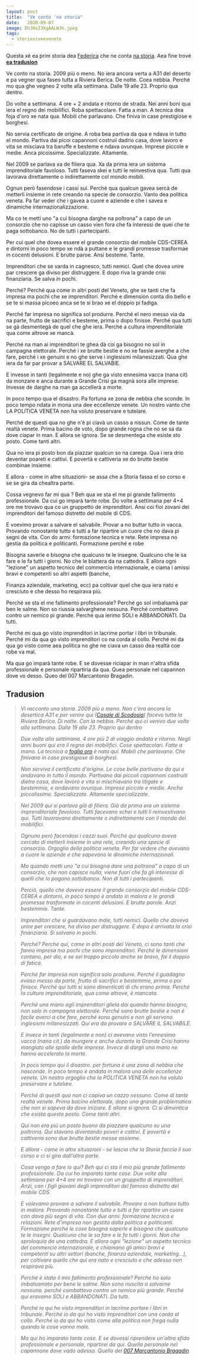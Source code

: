 ```yaml
---
layout: post
title:  "Ve conto 'na storia"
date:   2020-09-07
image: EhJHsI3XgAALWJh.jpeg
tags:
  - storieviveevenete
---
```


Questa xé ea prim storia dea [Federica](https://www.linkedin.com/in/federica-piran-970b8028/) che ne conta [na storia](https://twitter.com/Lavvelenata/status/1302182084023398400?s=20). Aea fine trové [**ea tradusion**](#1)

Ve conto na storia. 2009 più o meno. No iera ancora verta a A31 del deserto e pa vegner qua faseo tutta a Riviera Berica. De notte. Coea nebbia. Perché mo qua ghe vegneo 2 volte alla settimana. Dalle 19 alle 23. Proprio qua dentro.

Do volte a settimana. 4 ore + 2 andata e ritorno de strada. Nei anni boni qua iera el regno dei mobilifici. Roba spettacolare. Fatta a man. A tecnica dea foja d'oro xe nata qua. Mobili che parlavano. Che finiva in case prestigiose e borghesi.

No servia certificato de origine. A roba bea partiva da qua e ndava in tutto el mondo. Partiva dai picoi capannoni costruii dadrio casa, dove lavoro e vita se misciava tra baruffe e besteme e ndava ovunque. Imprese piccole e medie. Anca picoissime. Specializzate. Altamente.

Nel 2009 se parlava xa de filiera qua. Xa da prima iera un sistema imprenditoriale favoloso. Tutti faseva skei e tutti le reinvestiva qua. Tutti qua lavorava direttamente o indirettamente col mondo mobili.

Ognun però fasendose i cassi sui. Perché qua qualcun gavea sercà de metterli insieme in rete creando na specie de consorzio. Vanto dea politica veneta. Pa far veder che i gavea a cuore e aziende e che i savea e dinamiche internazionalizzazione.

Ma co te metti uno "a cui bisogna darghe na poltrona" a capo de un consorzio che no capisse un casso vien fora che fa interessi de quei che te paga sottobanco. No de tutti i partecipanti.

Per cui quel che dovea essere el grande consorzio del mobile CDS-CEREA e dintorni in poco tempo xe ndà a puttane e le grandi promesse trasformae in cocenti delusioni. E brutte paroe. Ansi besteme. Tante.

Imprenditori che se varda in cagnesco, tutti nemici. Quel che dovea unire par crescere ga diviso per distruggere.
E dopo riva la grande crisi finanziaria.
Se salva in pochi.

Perché? Perché qua come in altri posti del Veneto, ghe xe tanti che fa impresa ma pochi che xe imprenditori. Perché e dimension conta dio bello e se te si massa picoeo anca se te si brao xe el doppio pi fadiga.

Perché far impresa no significa sol produrre. Perché el nero messo via da na parte, frutto de sacrifici e besteme, prima o dopo finisse. Perché qua tutti se gà desmentegà de quel che ghe iera. Perché a cultura imprenditoriale qua come altrove xe mancà.

Perché na man ai imprenditori te ghea dà coi ga bisogno no sol in campagna elettorale. Perché i xe brutte bestie e no xe fassie averghe a che fare, perché i xe genuini e no ghe serve i inglesismi milanesizzati. Qua ghe iera da far par provar a SALVARE EL SALVABIE.

E invesse in tanti (legalmente e no) ghe ga visto ennesima vacca (nana cit) da monzare e anca durante a Grande Crisi ga magnà sora alle imprese. Invesse de darghe na man ga accellerà a morte.

In poco tempo qua el disastro. Pa fortuna xe zona de nebbia che sconde. In poco tempo ndata in mona una dee eccellenze venete. Un nostro vanto che LA POLITICA VENETA non ha voluto preservare e tutelare.

Perché de questi qua no ghe n'è pi ciavà un casso a nissun. Come de tante realtà venete. Prima bacino de voto, dopo grande rogna che no se sa da dove ciapar in man. E allora se ignora. Se se desmentega che esiste sto posto. Come tanti altri.

Qua no iera pi posto bon da piazzar qualcun so na carega. Qua i iera drio deventar poareti e cattivi. E povertà e cattiveria xe do brutte bestie combinae insieme.

E allora - come in altre situazioni- se assa che a Storia fassa el so corso e se se gira da chealtra parte.

Cossa vegnevo far mi qua ? Beh qua xe sta el me pi grande fallimento professionale. Da cui go imparà tante robe.
Do volte a settimana per 4+4 ore me trovavo qua co un gruppetto de imprenditori. Ansi coi fioi zovani dei imprenditori del famoso distretto del mobile di CDS.

E voevimo provar a salvare el salvabile. Provar a no buttar tutto in vacca. Provando nonostante tutto e tutti a far ripartire un cuore che no dava pi segni de vita. Con do armi: formazione tecnica e rete. Rete impresa no gestia da politica e politicanti. Formazione perché e robe

Bisogna saverle e bisogna che qualcuno te le insegne. Qualcuno che le sa fare e le fa tutti i giorni. No che le blattera da na cattedra. E allora ogni "lezione" un aspetto tecnico del commercio internazionale,  e ciama i amissi bravi e competenti so altri aspetti (banche,

Finanza aziendale, marketing,  ecc) pa coltivar quel che qua iera nato e cresciuto e che desso ho respirava più.

Perché xe sta el me fallimento professionale? Perché go sol imbalsamà par ben le salme. Non so riussia salvarghene nessuna. Perché combattevo contro un nemico pi grande. Perché qua ierimo SOLI e ABBANDONATI. Da tutti.

Perché mi qua go visto imprenditori in lacrime portar i libri in tribunale.
Perché mi da qua go visto imprenditori co na corda al collo.
Perché mi da qua go visto come aea politica no ghe ne ciava un casso dea realtà coe robe va mal.

Ma qua go imparà tante robe. E se dovesse riciapar in man n'altra sfida professionale e personale ripartiria da qua. Quea personale nel capannon dove vo desso. Queo del 007 Marcantonio Bragadin.

<a id="1"></a>
## Tradusion

> *Vi racconto una storia. 2009 più o meno. Non c'era ancora la desertica A31 e per venire qui ([Casale di Scodosia](https://it.wikipedia.org/wiki/Casale_di_Scodosia)) facevo tutta la Riviera Berica. Di notte. Con la nebbia. Perché qui ci venivo due volte alla settimana. Dalle 19 alle 23. Proprio qui dentro*
>
> *Due volte alla settimana. 4 ore più 2 di viaggio andata e ritorno. Negli anni buoni qui era il regno dei mobilifici. Cose spettacolari. Fatte a mano. La tecnica a [foglia oro](https://it.wikipedia.org/wiki/Foglia_oro) è nata qui. Mobili che parlavano. Che finivano in case prestigiose di borghesi.*
>
> *Non serviva il certificato d'origine. Le cose belle partivano da qui e andavano in tutto il mondo. Partivano dai piccoli capannoni costruiti dietro casa, dove lavoro e vita si mischiavano tra litigate e bestemmie, e andavano ovunque. Imprese piccole e medie. Anche piccolissime. Specializzate. Altamente specializzate.*

> *Nel 2009 qui si parlava già di filiera. Già da prima era un sistema imprenditoriale favoloso. Tutti facevano schei e tutti li reinvestivano qui. Tutti lavoravano direttamente o indirettamente con il mondo dei mobilifici.*

> *Ognuno però facendosi i cazzi suoi. Perché qui qualcuno aveva cercato di metterli insieme in una rete, creando una specie di consorzio. Orgoglio della politica veneta. Per far vedere che avevano a cuore le aziende e che sapevano le dinamiche internazionali.*

> *Ma quando metti uno "a cui bisogna dare una poltrona" a capo di un consorzio, che non capisce nulla, viene fuori che fa gli interesse di quelli che lo pagano sottobanco. Non di tutti i partecipanti.*

> *Perciò, quello che doveva essere il grande consorzio del mobile CDS-CEREA e dintorni, in poco tempo è andato in malora e le grandi promesse trasformate in cocenti delusioni. E brutte parole. Anzi bestemmie. Tante.*

> *Imprenditori che si guardavano male, tutti nemici. Quello che doveva unire per crescere, ha diviso per distruggere. E dopo è arrivata la crisi finanziaria. Si salvano in pochi.*

> *Perché? Perché qui, come in altri posti del Veneto, ci sono tanti che fanno impresa ma pochi che sono imprenditori. Perché le dimensioni contano, per dio, e se sei troppo piccolo anche se bravo, fai il doppio di fatica.*

> *Perché far impresa non significa solo produrre. Perché il guadagno evaso messo da parte, frutto di sacrifici e bestemmie, prima o poi finisce. Perché qui tutti si sono dimenticati di chi erano prima. Perché la cultura imprenditoriale, qua come altrove, è mancata.*

> *Perché una mano agli imprenditori gliela dai quando hanno bisogno, non solo in campagna elettorale. Perché sono brutte bestie e non è facile averci a che fare, perché sono genuini e non gli servono inglesismi milanesizzati. Qui era da provare a SALVARE IL SALVABILE.*

> *E invece in tanti (legalmente e non) ci avevano visto l'ennesima vacca (nana cit.) da mungere e anche durante la Grande Crisi hanno mangiato alle spalle delle imprese. Invece di dargli una mano ne hanno accelerato la morte.*

> *In poco tempo qui il disastro. per fortuna è una zona di nebbia che nasconde. In poco tempo è andata in malora una delle eccellenze venete. Un nostro orgoglio che la POLITICA VENETA non ha voluto preservare e tutelare.*

> *Perché di questi qua non ci capiva un cazzo nessuno. Come di tante realtà venete. Prima bacino elettorale, dopo una grande problematica che non si sapeva da dove iniziare. E allora si ignora. Ci si dimentica che esista questo posto. Come tanti altri.*

> *Qui non era più un posto buono da piazzare qualcuno su una poltrona. Qui stavano diventando poveri e cattivi. E povertà e cattiveria sono due brutte bestie messe assieme.*

> *E allora - come in altre situazioni - se lascia che la Storia faccia il suo corso e ci si gira dall'altra parte.*

> *Cosa vengo a fare io qui? Beh qui ci sta il mio più grande fallimento professionale. Da cui ho imparato tante cose. Due volte alla settimana per 4+4 ore mi trovavo con un gruppetto di imprenditori. Anzi, con i figli giovani degli imprenditori del famoso distretto del mobile CDS.*

> *E volevamo provare a salvare il salvabile. Provare a non buttare tutto in malora. Provando nonostante tutto e tutti a far ripartire un cuore con dava più segni di vita. Con due armi: formazione tecnica e relazioni. Rete d'impresa non gestita dalla politica e politicanti. Formazione perché le cose bisogna saperle e bisogna che qualcuno te le insegni. Qualcuno che le sa fare e le fa tutti i giorni. Non che sproloquia da una cattedra. E allora ogni "lezione" un aspetto tecnico del commercio internazionale, e chiamano gli amici bravi e competenti su altri settori (banche, finanza aziendale, marketing...), per coltivare quello che qui era nato e cresciuto e che adesso non respirava più.*

> *Perché è stato il mio fallimento professionale? Perché ho solo imbalsamato per bene le salme. Non sono riuscita a salvarne nessuna. perché combattevo contro un nemico più grande. Perché qui eravamo SOLI e ABBANDONATI. Da tutti.*

> *Perché io qui ho visto imprenditori in lacrime portare i libri in tribunale. Perché io da qui ho visto imprenditori con una corda al collo. Perché io da qui ho visto come alla politica non frega nulla quando le cose vanno male.*

> *Ma qui ho imparato tante cose. E se dovessi riprendere un'altra sfida professionale e personale, ripartirei da qui. Quella personale nel capannone dove vado adesso. Quello del [007 Marcantonio Bragadin](https://it.wikipedia.org/wiki/Serenissimi)*
